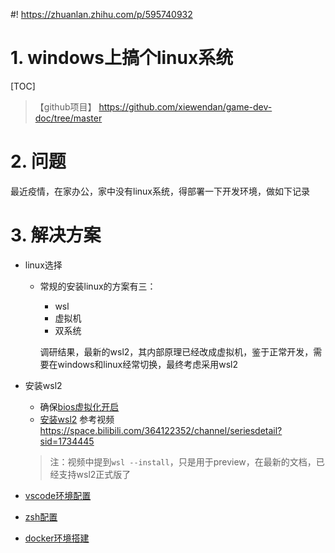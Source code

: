 #! https://zhuanlan.zhihu.com/p/595740932

# 1. windows上搞个linux系统
[TOC]
>【github项目】 https://github.com/xiewendan/game-dev-doc/tree/master

# 2. 问题

最近疫情，在家办公，家中没有linux系统，得部署一下开发环境，做如下记录

# 3. 解决方案

* linux选择
  * 常规的安装linux的方案有三：
    * wsl
    * 虚拟机
    * 双系统
    
    调研结果，最新的wsl2，其内部原理已经改成虚拟机，鉴于正常开发，需要在windows和linux经常切换，最终考虑采用wsl2

* 安装wsl2
  * 确保[bios虚拟化开启](https://zhuanlan.zhihu.com/p/394990397)
  * [安装wsl2](https://zhuanlan.zhihu.com/p/394990397)
    参考视频 https://space.bilibili.com/364122352/channel/seriesdetail?sid=1734445
  > 注：视频中提到`wsl --install`，只是用于preview，在最新的文档，已经支持wsl2正式版了

* [vscode环境配置](https://www.bilibili.com/video/BV1Zz4y167Vo/?spm_id_from=333.999.0.0&vd_source=a2b56472ff2d43bd075e1fbe889ebd9a)
  
* [zsh配置](https://www.bilibili.com/video/BV1sv41147FS/?spm_id_from=333.999.0.0&vd_source=a2b56472ff2d43bd075e1fbe889ebd9a)

* [docker环境搭建](https://www.bilibili.com/video/BV1nt4y1k7Fy/?spm_id_from=333.999.0.0&vd_source=a2b56472ff2d43bd075e1fbe889ebd9a)
